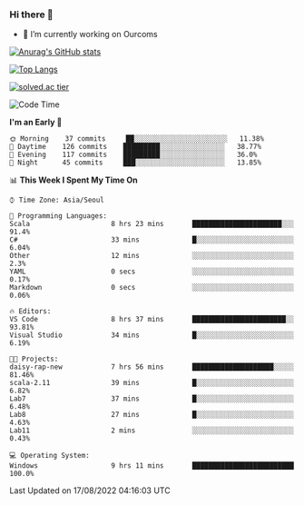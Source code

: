 ### Hi there 👋

- 🔭 I’m currently working on Ourcoms

<!--
**Rhange/Rhange** is a ✨ _special_ ✨ repository because its `README.md` (this file) appears on your GitHub profile.

Here are some ideas to get you started:

- 🌱 I’m currently learning ...
- 👯 I’m looking to collaborate on ...
- 🤔 I’m looking for help with ...
- 💬 Ask me about ...
- 📫 How to reach me: ...
- 😄 Pronouns: ...
- ⚡ Fun fact: ...
-->

[![Anurag's GitHub stats](https://github-readme-stats.vercel.app/api?username=rhange&show_icons=true&theme=gruvbox)](https://github.com/anuraghazra/github-readme-stats)

[![Top Langs](https://github-readme-stats.vercel.app/api/top-langs/?username=rhange&layout=compact&theme=gruvbox)](https://github.com/anuraghazra/github-readme-stats)

[![solved.ac tier](http://mazassumnida.wtf/api/generate_badge?boj=rhange0511)](https://solved.ac/rhange0511)

  <!--START_SECTION:waka-->
![Code Time](http://img.shields.io/badge/Code%20Time-0%20secs-blue)

**I'm an Early 🐤** 

```text
🌞 Morning    37 commits     ██░░░░░░░░░░░░░░░░░░░░░░░   11.38% 
🌆 Daytime    126 commits    █████████░░░░░░░░░░░░░░░░   38.77% 
🌃 Evening    117 commits    █████████░░░░░░░░░░░░░░░░   36.0% 
🌙 Night      45 commits     ███░░░░░░░░░░░░░░░░░░░░░░   13.85%

```


📊 **This Week I Spent My Time On** 

```text
⌚︎ Time Zone: Asia/Seoul

💬 Programming Languages: 
Scala                    8 hrs 23 mins       ██████████████████████░░░   91.4% 
C#                       33 mins             █░░░░░░░░░░░░░░░░░░░░░░░░   6.04% 
Other                    12 mins             ░░░░░░░░░░░░░░░░░░░░░░░░░   2.3% 
YAML                     0 secs              ░░░░░░░░░░░░░░░░░░░░░░░░░   0.17% 
Markdown                 0 secs              ░░░░░░░░░░░░░░░░░░░░░░░░░   0.06%

🔥 Editors: 
VS Code                  8 hrs 37 mins       ███████████████████████░░   93.81% 
Visual Studio            34 mins             █░░░░░░░░░░░░░░░░░░░░░░░░   6.19%

🐱‍💻 Projects: 
daisy-rap-new            7 hrs 56 mins       ████████████████████░░░░░   81.46% 
scala-2.11               39 mins             █░░░░░░░░░░░░░░░░░░░░░░░░   6.82% 
Lab7                     37 mins             █░░░░░░░░░░░░░░░░░░░░░░░░   6.48% 
Lab8                     27 mins             █░░░░░░░░░░░░░░░░░░░░░░░░   4.63% 
Lab11                    2 mins              ░░░░░░░░░░░░░░░░░░░░░░░░░   0.43%

💻 Operating System: 
Windows                  9 hrs 11 mins       █████████████████████████   100.0%

```


 Last Updated on 17/08/2022 04:16:03 UTC
<!--END_SECTION:waka-->
